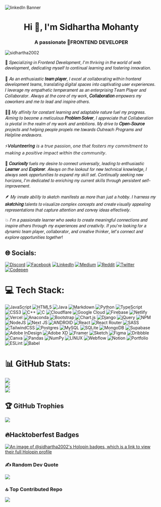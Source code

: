 ![linkedIn Banner](https://github.com/sidhartha2002/sidhartha2002/assets/73163725/891c497c-6f9b-4958-ba49-ee05ecc15f00)

<h1 align="center">Hi 👋, I'm Sidhartha Mohanty</h1>
<h3 align="center">A passionate 🚀FRONTEND DEVELOPER</h3>
<p align="left"> <img src="https://komarev.com/ghpvc/?username=sidhartha2002&label=Profile%20views&color=0e75b6&style=flat" alt="sidhartha2002" /> </p>

<p> 🌟 𝑆𝑝𝑒𝑐𝑖𝑎𝑙𝑖𝑧𝑖𝑛𝑔 𝑖𝑛 𝐹𝑟𝑜𝑛𝑡𝑒𝑛𝑑 𝐷𝑒𝑣𝑒𝑙𝑜𝑝𝑚𝑒𝑛𝑡, 𝐼'𝑚 𝑡ℎ𝑟𝑖𝑣𝑖𝑛𝑔 𝑖𝑛 𝑡ℎ𝑒 𝑤𝑜𝑟𝑙𝑑 𝑜𝑓 𝑤𝑒𝑏 𝑑𝑒𝑣𝑒𝑙𝑜𝑝𝑚𝑒𝑛𝑡, 𝑑𝑒𝑑𝑖𝑐𝑎𝑡𝑖𝑛𝑔 𝑚𝑦𝑠𝑒𝑙𝑓 𝑡𝑜 𝑐𝑜𝑛𝑡𝑖𝑛𝑢𝑎𝑙 𝑙𝑒𝑎𝑟𝑛𝑖𝑛𝑔 𝑎𝑛𝑑 𝑓𝑜𝑠𝑡𝑒𝑟𝑖𝑛𝑔 𝑖𝑛𝑛𝑜𝑣𝑎𝑡𝑖𝑜𝑛.<br></br> 🚀 𝐴𝑠 𝑎𝑛 𝑒𝑛𝑡ℎ𝑢𝑠𝑖𝑎𝑠𝑡𝑖𝑐 <b>𝑡𝑒𝑎𝑚 𝑝𝑙𝑎𝑦𝑒𝑟</b>, 𝐼 𝑒𝑥𝑐𝑒𝑙 𝑎𝑡 𝑐𝑜𝑙𝑙𝑎𝑏𝑜𝑟𝑎𝑡𝑖𝑛𝑔 𝑤𝑖𝑡ℎ𝑖𝑛 𝑓𝑟𝑜𝑛𝑡𝑒𝑛𝑑 𝑑𝑒𝑣𝑒𝑙𝑜𝑝𝑚𝑒𝑛𝑡 𝑡𝑒𝑎𝑚𝑠, 𝑡𝑟𝑎𝑛𝑠𝑙𝑎𝑡𝑖𝑛𝑔 𝑑𝑖𝑔𝑖𝑡𝑎𝑙 𝑠𝑝𝑎𝑐𝑒𝑠 𝑖𝑛𝑡𝑜 𝑐𝑎𝑝𝑡𝑖𝑣𝑎𝑡𝑖𝑛𝑔 𝑢𝑠𝑒𝑟 𝑒𝑥𝑝𝑒𝑟𝑖𝑒𝑛𝑐𝑒𝑠. 𝐼 𝑙𝑒𝑣𝑒𝑟𝑎𝑔𝑒 𝑚𝑦 𝑒𝑚𝑝𝑎𝑡ℎ𝑒𝑡𝑖𝑐 𝑡𝑒𝑚𝑝𝑒𝑟𝑎𝑚𝑒𝑛𝑡 𝑎𝑠 𝑎𝑛 𝑒𝑛𝑡𝑒𝑟𝑝𝑟𝑖𝑠𝑖𝑛𝑔 𝑇𝑒𝑎𝑚 𝑃𝑙𝑎𝑦𝑒𝑟 𝑎𝑛𝑑 𝐶𝑜𝑙𝑙𝑎𝑏𝑜𝑟𝑎𝑡𝑜𝑟. 𝐴𝑙𝑤𝑎𝑦𝑠 𝑎𝑡 𝑡ℎ𝑒 𝑐𝑜𝑟𝑒 𝑜𝑓 𝑚𝑦 𝑤𝑜𝑟𝑘, <b>𝐶𝑜𝑙𝑙𝑎𝑏𝑜𝑟𝑎𝑡𝑖𝑜𝑛</b> 𝑒𝑚𝑝𝑜𝑤𝑒𝑟𝑠 𝑚𝑦 𝑐𝑜𝑤𝑜𝑟𝑘𝑒𝑟𝑠 𝑎𝑛𝑑 𝑚𝑒 𝑡𝑜 𝑙𝑒𝑎𝑑 𝑎𝑛𝑑 𝑖𝑛𝑠𝑝𝑖𝑟𝑒 𝑜𝑡ℎ𝑒𝑟𝑠. <br></br> 🧑‍💻 𝑀𝑦 𝑎𝑓𝑓𝑖𝑛𝑖𝑡𝑦 𝑓𝑜𝑟 𝑐𝑜𝑛𝑠𝑡𝑎𝑛𝑡 𝑙𝑒𝑎𝑟𝑛𝑖𝑛𝑔 𝑎𝑛𝑑 𝑎𝑑𝑎𝑝𝑡𝑎𝑏𝑙𝑒 𝑛𝑎𝑡𝑢𝑟𝑒 𝑓𝑢𝑒𝑙 𝑚𝑦 𝑝𝑟𝑜𝑔𝑟𝑒𝑠𝑠. 𝐴𝑖𝑚𝑖𝑛𝑔 𝑡𝑜 𝑏𝑒𝑐𝑜𝑚𝑒 𝑎 𝑚𝑒𝑡𝑖𝑐𝑢𝑙𝑜𝑢𝑠 <b>𝑃𝑟𝑜𝑏𝑙𝑒𝑚 𝑆𝑜𝑙𝑣𝑒𝑟</b>, 𝐼 𝑎𝑝𝑝𝑟𝑒𝑐𝑖𝑎𝑡𝑒 𝑡ℎ𝑎𝑡 𝐶𝑜𝑙𝑙𝑎𝑏𝑒𝑟𝑎𝑡𝑖𝑜𝑛 𝑖𝑠 𝑝𝑖𝑣𝑜𝑡𝑎𝑙 𝑖𝑛 𝑡ℎ𝑒 𝑟𝑒𝑎𝑙𝑚 𝑜𝑓 𝑚𝑦 𝑤𝑜𝑟𝑘 𝑎𝑛𝑑 𝑎𝑚𝑏𝑖𝑡𝑖𝑜𝑛𝑠. 𝑀𝑦 𝑑𝑟𝑖𝑣𝑒 𝑡𝑜 <b>𝑂𝑝𝑒𝑛-𝑆𝑜𝑢𝑟𝑐𝑒</b> 𝑝𝑟𝑜𝑗𝑒𝑐𝑡𝑠 𝑎𝑛𝑑 ℎ𝑒𝑙𝑝𝑖𝑛𝑔 𝑝𝑒𝑜𝑝𝑙𝑒 𝑝𝑟𝑜𝑝𝑒𝑙𝑠 𝑚𝑒 𝑡𝑜𝑤𝑎𝑟𝑑𝑠 𝑂𝑢𝑡𝑟𝑒𝑎𝑐ℎ 𝑃𝑟𝑜𝑔𝑟𝑎𝑚𝑠 𝑎𝑛𝑑 𝐻𝑒𝑙𝑝𝑙𝑖𝑛𝑒 𝑒𝑛𝑑𝑒𝑎𝑣𝑜𝑟𝑠. <br></br> ⚡<b>𝘝𝘰𝘭𝘶𝘯𝘵𝘦𝘦𝘳𝘪𝘯𝘨</b> 𝘪𝘴 𝘢 𝘵𝘳𝘶𝘦 𝘱𝘢𝘴𝘴𝘪𝘰𝘯, 𝘰𝘯𝘦 𝘵𝘩𝘢𝘵 𝘧𝘰𝘴𝘵𝘦𝘳𝘴 𝘮𝘺 𝘤𝘰𝘮𝘮𝘪𝘵𝘮𝘦𝘯𝘵 𝘵𝘰 𝘮𝘢𝘬𝘪𝘯𝘨 𝘢 𝘱𝘰𝘴𝘪𝘵𝘪𝘷𝘦 𝘪𝘮𝘱𝘢𝘤𝘵 𝘸𝘪𝘵𝘩𝘪𝘯 𝘵𝘩𝘦 𝘤𝘰𝘮𝘮𝘶𝘯𝘪𝘵𝘺. <br></br> 🤔 <b>𝐶𝑜𝑢𝑟𝑖𝑜𝑠𝑖𝑡𝑦</b> 𝑓𝑢𝑒𝑙𝑠 𝑚𝑦 𝑑𝑒𝑠𝑖𝑟𝑒 𝑡𝑜 𝑐𝑜𝑛𝑛𝑒𝑐𝑡 𝑢𝑛𝑖𝑣𝑒𝑟𝑠𝑎𝑙𝑙𝑦, 𝑙𝑒𝑎𝑑𝑖𝑛𝑔 𝑡𝑜 𝑒𝑛𝑡ℎ𝑢𝑠𝑖𝑎𝑠𝑡𝑖𝑐 <b>𝐿𝑒𝑎𝑟𝑛𝑒𝑟</b> 𝑎𝑛𝑑 <b>𝐸𝑥𝑝𝑙𝑜𝑟𝑒𝑟</b>. 𝐴𝑙𝑤𝑎𝑦𝑠 𝑜𝑛 𝑡ℎ𝑒 𝑙𝑜𝑜𝑘𝑜𝑢𝑡 𝑓𝑜𝑟 𝑛𝑒𝑤 𝑡𝑒𝑐ℎ𝑛𝑖𝑐𝑎𝑙 𝑘𝑛𝑜𝑤𝑙𝑒𝑑𝑔𝑒, 𝐼 𝑎𝑙𝑤𝑎𝑦𝑠 𝑠𝑒𝑒𝑘 𝑜𝑝𝑝𝑜𝑟𝑡𝑢𝑛𝑖𝑡𝑖𝑒𝑠 𝑡𝑜 𝑒𝑥𝑝𝑎𝑛𝑑 𝑚𝑦 𝑠𝑘𝑖𝑙𝑙 𝑠𝑒𝑡. 𝐶𝑜𝑛𝑡𝑖𝑛𝑢𝑎𝑙𝑙𝑦 𝑠𝑒𝑒𝑘𝑖𝑛𝑔 𝑛𝑒𝑤 ℎ𝑜𝑟𝑖𝑧𝑜𝑛𝑠, 𝐼'𝑚 𝑑𝑒𝑑𝑖𝑐𝑎𝑡𝑒𝑑 𝑡𝑜 𝑒𝑛𝑟𝑖𝑐ℎ𝑖𝑛𝑔 𝑚𝑦 𝑐𝑢𝑟𝑟𝑒𝑛𝑡 𝑠𝑘𝑖𝑙𝑙𝑠 𝑡ℎ𝑟𝑜𝑢𝑔ℎ 𝑝𝑒𝑟𝑠𝑖𝑠𝑡𝑒𝑛𝑡 𝑠𝑒𝑙𝑓-𝑖𝑚𝑝𝑟𝑜𝑣𝑒𝑚𝑒𝑛𝑡. <br></br> 🪶 𝑀𝑦 𝑖𝑛𝑛𝑎𝑡𝑒 𝑎𝑏𝑖𝑙𝑖𝑡𝑦 𝑡𝑜 𝑠𝑘𝑒𝑡𝑐ℎ 𝑚𝑎𝑛𝑖𝑓𝑒𝑠𝑡𝑠 𝑎𝑠 𝑚𝑜𝑟𝑒 𝑡ℎ𝑎𝑛 𝑗𝑢𝑠𝑡 𝑎 ℎ𝑜𝑏𝑏𝑦. 𝐼 ℎ𝑎𝑟𝑛𝑒𝑠𝑠 𝑚𝑦 <b>𝑠𝑘𝑒𝑡𝑐ℎ𝑖𝑛𝑔</b> 𝑡𝑎𝑙𝑒𝑛𝑡𝑠 𝑡𝑜 𝑣𝑖𝑠𝑢𝑎𝑙𝑖𝑧𝑒 𝑐𝑜𝑚𝑝𝑙𝑒𝑥 𝑐𝑜𝑛𝑐𝑒𝑝𝑡𝑠 𝑎𝑛𝑑 𝑐𝑟𝑒𝑎𝑡𝑒 𝑣𝑖𝑠𝑢𝑎𝑙𝑙𝑦 𝑎𝑝𝑝𝑒𝑎𝑙𝑖𝑛𝑔 𝑟𝑒𝑝𝑟𝑒𝑠𝑒𝑛𝑡𝑎𝑡𝑖𝑜𝑛𝑠 𝑡ℎ𝑎𝑡 𝑐𝑎𝑝𝑡𝑢𝑟𝑒 𝑎𝑡𝑡𝑒𝑛𝑡𝑖𝑜𝑛 𝑎𝑛𝑑 𝑐𝑜𝑛𝑣𝑒𝑦 𝑖𝑑𝑒𝑎𝑠 𝑒𝑓𝑓𝑒𝑐𝑡𝑖𝑣𝑒𝑙𝑦. </p>

<p>💥 𝐼'𝑚 𝑎 𝑝𝑎𝑠𝑠𝑖𝑜𝑛𝑎𝑡𝑒 𝑙𝑒𝑎𝑟𝑛𝑒𝑟 𝑤ℎ𝑜 𝑠𝑒𝑒𝑘𝑠 𝑡𝑜 𝑐𝑟𝑒𝑎𝑡𝑒 𝑚𝑒𝑎𝑛𝑖𝑛𝑔𝑓𝑢𝑙 𝑐𝑜𝑛𝑛𝑒𝑐𝑡𝑖𝑜𝑛𝑠 𝑎𝑛𝑑 𝑖𝑛𝑠𝑝𝑖𝑟𝑒 𝑜𝑡ℎ𝑒𝑟𝑠 𝑡ℎ𝑟𝑜𝑢𝑔ℎ 𝑚𝑦 𝑒𝑥𝑝𝑒𝑟𝑖𝑒𝑛𝑐𝑒𝑠 𝑎𝑛𝑑 𝑐𝑟𝑒𝑎𝑡𝑖𝑣𝑖𝑡𝑦. 𝐼𝑓 𝑦𝑜𝑢'𝑟𝑒 𝑙𝑜𝑜𝑘𝑖𝑛𝑔 𝑓𝑜𝑟 𝑎 𝑑𝑦𝑛𝑎𝑚𝑖𝑐 𝑡𝑒𝑎𝑚 𝑝𝑙𝑎𝑦𝑒𝑟, 𝑐𝑜𝑙𝑙𝑎𝑏𝑜𝑟𝑎𝑡𝑜𝑟, 𝑎𝑛𝑑 𝑐𝑟𝑒𝑎𝑡𝑖𝑣𝑒 𝑡ℎ𝑖𝑛𝑘𝑒𝑟, 𝑙𝑒𝑡'𝑠 𝑐𝑜𝑛𝑛𝑒𝑐𝑡 𝑎𝑛𝑑 𝑒𝑥𝑝𝑙𝑜𝑟𝑒 𝑜𝑝𝑝𝑜𝑟𝑡𝑢𝑛𝑖𝑡𝑖𝑒𝑠 𝑡𝑜𝑔𝑒𝑡ℎ𝑒𝑟! </p>

## 🌐 Socials:
[![Discord](https://img.shields.io/badge/Discord-%237289DA.svg?logo=discord&logoColor=white)](https://discord.gg/sidhartha2002) [![Facebook](https://img.shields.io/badge/Facebook-%231877F2.svg?logo=Facebook&logoColor=white)](https://facebook.com/sidhartha2002) [![LinkedIn](https://img.shields.io/badge/LinkedIn-%230077B5.svg?logo=linkedin&logoColor=white)](https://linkedin.com/in/sidhartha2002) [![Medium](https://img.shields.io/badge/Medium-12100E?logo=medium&logoColor=white)](https://medium.com/@sidhartha2002) [![Reddit](https://img.shields.io/badge/Reddit-%23FF4500.svg?logo=Reddit&logoColor=white)](https://reddit.com/user/sidhartha2002) [![Twitter](https://img.shields.io/badge/Twitter-%231DA1F2.svg?logo=Twitter&logoColor=white)](https://twitter.com/sidhartha2002) [![Codepen](https://img.shields.io/badge/Codepen-000000?style=for-the-badge&logo=codepen&logoColor=white)](https://codepen.io/sidhartha2002) 

# 💻 Tech Stack:
![JavaScript](https://img.shields.io/badge/javascript-%23323330.svg?style=for-the-badge&logo=javascript&logoColor=%23F7DF1E) ![HTML5](https://img.shields.io/badge/html5-%23E34F26.svg?style=for-the-badge&logo=html5&logoColor=white) ![Java](https://img.shields.io/badge/java-%23ED8B00.svg?style=for-the-badge&logo=java&logoColor=white) ![Markdown](https://img.shields.io/badge/markdown-%23000000.svg?style=for-the-badge&logo=markdown&logoColor=white) ![Python](https://img.shields.io/badge/python-3670A0?style=for-the-badge&logo=python&logoColor=ffdd54) ![TypeScript](https://img.shields.io/badge/typescript-%23007ACC.svg?style=for-the-badge&logo=typescript&logoColor=white) ![CSS3](https://img.shields.io/badge/css3-%231572B6.svg?style=for-the-badge&logo=css3&logoColor=white) ![C++](https://img.shields.io/badge/c++-%2300599C.svg?style=for-the-badge&logo=c%2B%2B&logoColor=white) ![C](https://img.shields.io/badge/c-%2300599C.svg?style=for-the-badge&logo=c&logoColor=white) ![Cloudflare](https://img.shields.io/badge/Cloudflare-F38020?style=for-the-badge&logo=Cloudflare&logoColor=white) ![Google Cloud](https://img.shields.io/badge/Google%20Cloud-%234285F4.svg?style=for-the-badge&logo=google-cloud&logoColor=white) ![Firebase](https://img.shields.io/badge/firebase-%23039BE5.svg?style=for-the-badge&logo=firebase) ![Netlify](https://img.shields.io/badge/netlify-%23000000.svg?style=for-the-badge&logo=netlify&logoColor=#00C7B7) ![Vercel](https://img.shields.io/badge/vercel-%23000000.svg?style=for-the-badge&logo=vercel&logoColor=white) ![Anaconda](https://img.shields.io/badge/Anaconda-%2344A833.svg?style=for-the-badge&logo=anaconda&logoColor=white) ![Bootstrap](https://img.shields.io/badge/bootstrap-%23563D7C.svg?style=for-the-badge&logo=bootstrap&logoColor=white) ![Chart.js](https://img.shields.io/badge/chart.js-F5788D.svg?style=for-the-badge&logo=chart.js&logoColor=white) ![Django](https://img.shields.io/badge/django-%23092E20.svg?style=for-the-badge&logo=django&logoColor=white) ![jQuery](https://img.shields.io/badge/jquery-%230769AD.svg?style=for-the-badge&logo=jquery&logoColor=white) ![NPM](https://img.shields.io/badge/NPM-%23000000.svg?style=for-the-badge&logo=npm&logoColor=white) ![NodeJS](https://img.shields.io/badge/node.js-6DA55F?style=for-the-badge&logo=node.js&logoColor=white) ![Next JS](https://img.shields.io/badge/Next-black?style=for-the-badge&logo=next.js&logoColor=white) ![ANDROID](https://img.shields.io/badge/android-%2320232a.svg?style=for-the-badge&logo=android&logoColor=%a4c639) ![React](https://img.shields.io/badge/react-%2320232a.svg?style=for-the-badge&logo=react&logoColor=%2361DAFB) ![React Router](https://img.shields.io/badge/React_Router-CA4245?style=for-the-badge&logo=react-router&logoColor=white) ![SASS](https://img.shields.io/badge/SASS-hotpink.svg?style=for-the-badge&logo=SASS&logoColor=white) ![TailwindCSS](https://img.shields.io/badge/tailwindcss-%2338B2AC.svg?style=for-the-badge&logo=tailwind-css&logoColor=white) ![Postgres](https://img.shields.io/badge/postgres-%23316192.svg?style=for-the-badge&logo=postgresql&logoColor=white) ![MySQL](https://img.shields.io/badge/mysql-%2300f.svg?style=for-the-badge&logo=mysql&logoColor=white) ![SQLite](https://img.shields.io/badge/sqlite-%2307405e.svg?style=for-the-badge&logo=sqlite&logoColor=white) ![MongoDB](https://img.shields.io/badge/MongoDB-%234ea94b.svg?style=for-the-badge&logo=mongodb&logoColor=white) 	![Supabase](https://img.shields.io/badge/Supabase-3ECF8E?style=for-the-badge&logo=supabase&logoColor=white) ![Adobe InDesign](https://img.shields.io/badge/Adobe%20InDesign-49021F?style=for-the-badge&logo=adobeindesign&logoColor=white) ![Adobe XD](https://img.shields.io/badge/Adobe%20XD-470137?style=for-the-badge&logo=Adobe%20XD&logoColor=#FF61F6) ![Framer](https://img.shields.io/badge/Framer-black?style=for-the-badge&logo=framer&logoColor=blue) ![Sketch](https://img.shields.io/badge/Sketch-FFB387?style=for-the-badge&logo=sketch&logoColor=black) 	![Figma](https://img.shields.io/badge/figma-%23F24E1E.svg?style=for-the-badge&logo=figma&logoColor=white) ![Dribbble](https://img.shields.io/badge/Dribbble-EA4C89?style=for-the-badge&logo=dribbble&logoColor=white) ![Canva](https://img.shields.io/badge/Canva-%2300C4CC.svg?style=for-the-badge&logo=Canva&logoColor=white) ![Pandas](https://img.shields.io/badge/pandas-%23150458.svg?style=for-the-badge&logo=pandas&logoColor=white) ![NumPy](https://img.shields.io/badge/numpy-%23013243.svg?style=for-the-badge&logo=numpy&logoColor=white) ![LINUX](https://img.shields.io/badge/Linux-FCC624?style=for-the-badge&logo=linux&logoColor=black) ![Webflow](https://img.shields.io/badge/Webflow-4353FF?style=for-the-badge&logo=webflow&logoColor=white) ![Notion](https://img.shields.io/badge/Notion-%23000000.svg?style=for-the-badge&logo=notion&logoColor=white) ![Portfolio](https://img.shields.io/badge/Portfolio-%23000000.svg?style=for-the-badge&logo=firefox&logoColor=#FF7139) ![ESLint](https://img.shields.io/badge/ESLint-4B3263?style=for-the-badge&logo=eslint&logoColor=white) ![Babel](https://img.shields.io/badge/Babel-F9DC3e?style=for-the-badge&logo=babel&logoColor=black)
# 📊 GitHub Stats:
![](https://github-readme-stats.vercel.app/api?username=sidhartha2002&theme=nightowl&hide_border=false&include_all_commits=true&count_private=true)<br/>
![](https://github-readme-streak-stats.herokuapp.com/?user=sidhartha2002&theme=nightowl&hide_border=false)<br/>
![](https://github-readme-stats.vercel.app/api/top-langs/?username=sidhartha2002&theme=nightowl&hide_border=false&include_all_commits=true&count_private=true&layout=compact)

## 🏆 GitHub Trophies
![](https://github-profile-trophy.vercel.app/?username=sidhartha2002&theme=discord&no-frame=false&no-bg=true&margin-w=4)
## 🔥Hacktoberfest Badges
[![An image of @sidhartha2002's Holopin badges, which is a link to view their full Holopin profile](https://holopin.me/sidhartha2002)](https://holopin.io/@sidhartha2002)

### ✍️ Random Dev Quote
![](https://quotes-github-readme.vercel.app/api?type=horizontal&theme=merko)

### 🔝 Top Contributed Repo
![](https://github-contributor-stats.vercel.app/api?username=sidhartha2002&limit=5&theme=tokyonight&combine_all_yearly_contributions=true)
